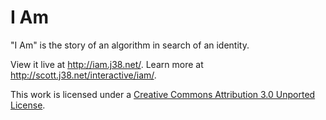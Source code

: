 I Am
====

"I Am" is the story of an algorithm in search of an identity.

View it live at http://iam.j38.net/. Learn more at http://scott.j38.net/interactive/iam/.

This work is licensed under a [Creative Commons Attribution 3.0 Unported License](http://creativecommons.org/licenses/by/3.0/).
